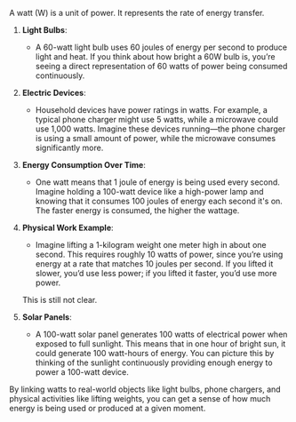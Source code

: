A watt (W) is a unit of power. It represents the rate of energy transfer.

1. **Light Bulbs**:
   - A 60-watt light bulb uses 60 joules of energy per second to produce light and heat. If you think about how bright a 60W bulb is, you’re seeing a direct representation of 60 watts of power being consumed continuously.

2. **Electric Devices**:
   - Household devices have power ratings in watts. For example, a typical phone charger might use 5 watts, while a microwave could use 1,000 watts. Imagine these devices running—the phone charger is using a small amount of power, while the microwave consumes significantly more.

3. **Energy Consumption Over Time**:
   - One watt means that 1 joule of energy is being used every second. Imagine holding a 100-watt device like a high-power lamp and knowing that it consumes 100 joules of energy each second it's on. The faster energy is consumed, the higher the wattage.

4. **Physical Work Example**:
   - Imagine lifting a 1-kilogram weight one meter high in about one second. This requires roughly 10 watts of power, since you’re using energy at a rate that matches 10 joules per second. If you lifted it slower, you’d use less power; if you lifted it faster, you’d use more power.

   This is still not clear.

5. **Solar Panels**:
   - A 100-watt solar panel generates 100 watts of electrical power when exposed to full sunlight. This means that in one hour of bright sun, it could generate 100 watt-hours of energy. You can picture this by thinking of the sunlight continuously providing enough energy to power a 100-watt device.

By linking watts to real-world objects like light bulbs, phone chargers, and physical activities like lifting weights, you can get a sense of how much energy is being used or produced at a given moment.
